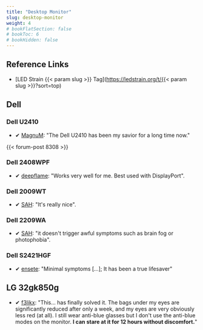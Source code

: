 ```yaml
---
title: "Desktop Monitor"
slug: desktop-monitor
weight: 4
# bookFlatSection: false
# bookToc: 6
# bookHidden: false
---
```


## Reference Links
* [LED Strain {{< param slug >}} Tag](https://ledstrain.org/t/{{< param slug >}}?sort=top)


## Dell

### Dell U2410

* ✔ [MagnuM](https://ledstrain.org/d/320-monitor-buying-guide-2018/12): "The Dell U2410 has been my savior for a long time now."

{{< forum-post 8308 >}}

### Dell 2408WPF

* ✔ [deepflame](https://ledstrain.org/d/1030-should-i-buy-ccfl-monitor/2): "Works very well for me. Best used with DisplayPort".

### Dell 2009WT

* ✔ [SAH](https://ledstrain.org/d/1530-what-to-choose-6-bit-or-8bit-ccfl-ips-or-tn/2): "It's really nice".

### Dell 2209WA 

* ✔ [SAH](https://ledstrain.org/d/1530-what-to-choose-6-bit-or-8bit-ccfl-ips-or-tn/2): "it doesn't trigger awful symptoms such as brain fog or photophobia".

### Dell S2421HGF

* ✔ [ensete](https://ledstrain.org/d/1529-feedback-from-microsoft-os-engineers-and-something-that-is-helping-me/12): "Minimal symptoms [...]; It has been a true lifesaver"

## LG 32gk850g

* ✔ [f3likx](https://ledstrain.org/d/379-eyestrain-solved-after-6-years-and-multiple-panels-lg-32gk850g): "This... has finally solved it. The bags under my eyes are significantly reduced after only a week, and my eyes are very obviously less red (at all). I still wear anti-blue glasses but I don't use the anti-blue modes on the monitor. **I can stare at it for 12 hours without discomfort.**"
